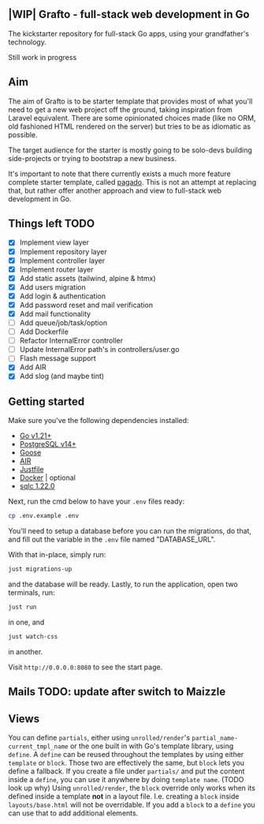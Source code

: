 ## |WIP| Grafto - full-stack web development in Go
The kickstarter repository for full-stack Go apps, using your grandfather's technology.

Still work in progress

## Aim

The aim of Grafto is to be starter template that provides most of what you'll need to get a new web project off the 
ground, taking inspiration from Laravel equivalent. There are some opinionated choices made (like no ORM, old fashioned 
HTML rendered on the server) but tries to be as idiomatic as possible.

The target audience for the starter is mostly going to be solo-devs building side-projects or trying to bootstrap a 
new business.

It's important to note that there currently exists a much more feature complete starter template, called [pagado](https://github.com/mikestefanello/pagoda).
This is not an attempt at replacing that, but rather offer another approach and view to full-stack web development
in Go.

## Things left TODO
- [X] Implement view layer
- [X] Implement repository layer
- [X] Implement controller layer
- [X] Implement router layer
- [X] Add static assets (tailwind, alpine & htmx)
- [X] Add users migration
- [X] Add login & authentication
- [X] Add password reset and mail verification
- [X] Add mail functionality
- [ ] Add queue/job/task/option
- [ ] Add Dockerfile
- [ ] Refactor InternalError controller
- [ ] Update InternalError path's in controllers/user.go
- [ ] Flash message support
- [X] Add AIR
- [X] Add slog (and maybe tint)

## Getting started

Make sure you've the following dependencies installed:
- [Go v1.21+](https://golang.org/doc/install)
- [PostgreSQL v14+](https://www.postgresql.org/download/)
- [Goose](https://github.com/pressly/goose)
- [AIR](https://github.com/cosmtrek/air)
- [Justfile](https://github.com/casey/just)
- [Docker](https://docs.docker.com/get-docker/) | optional
- [sqlc 1.22.0](https://github.com/kyleconroy/sqlc)

Next, run the cmd below to have your `.env` files ready:
```bash
cp .env.example .env
```

You'll need to setup a database before you can run the migrations, do that, and fill out the variable in the `.env` file
named "DATABASE_URL".

With that in-place, simply run:
```bash 
just migrations-up
``` 
and the database will be ready. Lastly, to run the application, open two terminals, run:
```bash 
just run
```
in one, and
```bash 
just watch-css
``` 
in another.

Visit `http://0.0.0.0:8080` to see the start page.


## Mails TODO: update after switch to Maizzle


## Views

You can define `partials`, either using `unrolled/render`'s `partial_name-current_tmpl_name` or the one built in with
Go's template library, using `define`. A `define` can be reused throughout the templates by using either `template` or
`block`. Those two are effectively the same, but `block` lets you define a fallback. If you create a file under `partials/`
and put the content inside a `define`, you can use it anywhere by doing `template name`. (TODO look up why) Using 
`unrolled/render`, the `block` override only works when its defined inside a template __not__ in a layout file. I.e.
creating a `block` inside `layouts/base.html` will not be overridable. If you add a `block` to a `define` you can use 
that to add additional elements.
